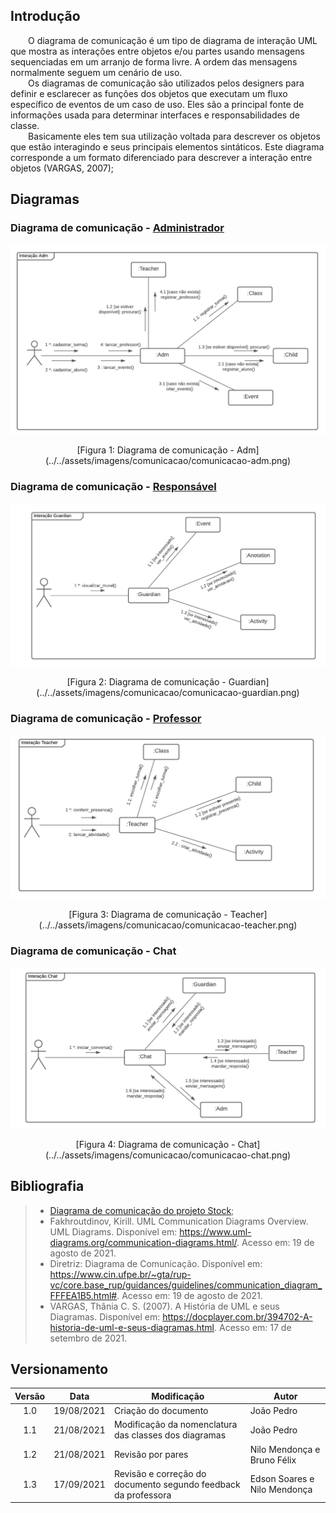 ## Introdução

&emsp;&emsp;O diagrama de comunicação é um tipo de diagrama de interação UML que mostra as interações entre objetos e/ou partes usando mensagens sequenciadas em um arranjo de forma livre. A ordem das mensagens normalmente seguem um cenário de uso.<br>
&emsp;&emsp;Os diagramas de comunicação são utilizados pelos designers para definir e esclarecer as funções dos objetos que executam um fluxo específico de eventos de um caso de uso. Eles são a principal fonte de informações usada para determinar interfaces e responsabilidades de classe.<br>
&emsp;&emsp;Basicamente eles tem sua utilização voltada para descrever os objetos que estão interagindo e seus principais elementos sintáticos. Este diagrama corresponde a um formato diferenciado para descrever a interação entre objetos (VARGAS, 2007);

## Diagramas

### Diagrama de comunicação - [Administrador](/base/requisitos/modelagem/lexicos/#lexico-administrador)

![Diagrama de comunicação - Adm](../../assets/imagens/comunicacao/comunicacao-adm.png)
<center>[Figura 1: Diagrama de comunicação - Adm](../../assets/imagens/comunicacao/comunicacao-adm.png)</center>

### Diagrama de comunicação - [Responsável](/base/requisitos/modelagem/lexicos/#lexico-responsavel)

![Diagrama de comunicação - Guardian](../../assets/imagens/comunicacao/comunicacao-guardian.png)
<center>[Figura 2: Diagrama de comunicação - Guardian](../../assets/imagens/comunicacao/comunicacao-guardian.png)</center>


### Diagrama de comunicação - [Professor](/base/requisitos/modelagem/lexicos/#lexico-professor)

![Diagrama de comunicação - Teacher](../../assets/imagens/comunicacao/comunicacao-teacher.png)
<center>[Figura 3: Diagrama de comunicação - Teacher](../../assets/imagens/comunicacao/comunicacao-teacher.png)</center>


### Diagrama de comunicação - Chat

![Diagrama de comunicação - Chat](../../assets/imagens/comunicacao/comunicacao-chat.png)
<center>[Figura 4: Diagrama de comunicação - Chat](../../assets/imagens/comunicacao/comunicacao-chat.png)</center>



## Bibliografia
> - [Diagrama de comunicação do projeto Stock](https://unbarqdsw.github.io/2020.1_G12_Stock/#/Modeling/Diagrams/Comunicacao);
> - Fakhroutdinov, Kirill. UML Communication Diagrams Overview. UML Diagrams. Disponível em: <https://www.uml-diagrams.org/communication-diagrams.html/>. Acesso em: 19 de agosto de 2021.
> - Diretriz: Diagrama de Comunicação. Disponível em: <https://www.cin.ufpe.br/~gta/rup-vc/core.base_rup/guidances/guidelines/communication_diagram_FFFEA1B5.html#>. Acesso em: 19 de agosto de 2021.
> - VARGAS, Thânia C. S. (2007). A História de UML e seus Diagramas. Disponível em: <https://docplayer.com.br/394702-A-historia-de-uml-e-seus-diagramas.html>. Acesso em: 17 de setembro de 2021.

## Versionamento
| Versão | Data | Modificação | Autor |
|:-:|--|--|--|
|1.0|19/08/2021| Criação do documento | João Pedro |
|1.1|21/08/2021| Modificação da nomenclatura das classes dos diagramas | João Pedro |
|1.2|21/08/2021| Revisão por pares | Nilo Mendonça e Bruno Félix |
|1.3|17/09/2021| Revisão e correção do documento segundo feedback da professora | Edson Soares e Nilo Mendonça |